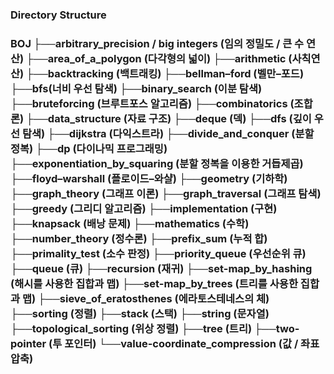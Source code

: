 <h3>Directory Structure<h3>
BOJ
├──arbitrary_precision / big integers (임의 정밀도 / 큰 수 연산)	
├──area_of_a_polygon (다각형의 넓이)	
├──arithmetic (사칙연산)	
├──backtracking (백트래킹)	
├──bellman–ford (벨만–포드)
├──bfs(너비 우선 탐색)
├──binary_search (이분 탐색)	
├──bruteforcing (브루트포스 알고리즘)	
├──combinatorics (조합론)	
├──data_structure (자료 구조)	
├──deque (덱)	
├──dfs (깊이 우선 탐색)	
├──dijkstra (다익스트라)	
├──divide_and_conquer (분할 정복)	
├──dp (다이나믹 프로그래밍)
├──exponentiation_by_squaring (분할 정복을 이용한 거듭제곱)	
├──floyd–warshall (플로이드–와샬)	
├──geometry (기하학)	
├──graph_theory (그래프 이론)	
├──graph_traversal (그래프 탐색)	
├──greedy (그리디 알고리즘)	
├──implementation (구현)	
├──knapsack (배낭 문제)	
├──mathematics (수학)	
├──number_theory (정수론)	
├──prefix_sum (누적 합)	
├──primality_test (소수 판정)	
├──priority_queue (우선순위 큐)	
├──queue (큐)	
├──recursion (재귀)	
├──set-map_by_hashing (해시를 사용한 집합과 맵)	
├──set-map_by_trees (트리를 사용한 집합과 맵)	
├──sieve_of_eratosthenes (에라토스테네스의 체)	
├──sorting (정렬)	
├──stack (스택)	
├──string (문자열)	
├──topological_sorting (위상 정렬)	
├──tree (트리)	
├──two-pointer (투 포인터)	
└──value-coordinate_compression (값 / 좌표 압축)


